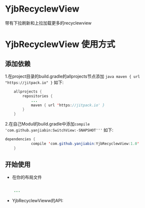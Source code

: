 # YjbRecyclewView
带有下拉刷新和上拉加载更多的recyclewview

# YjbRecyclewView 使用方式
##  添加依赖
1.在project目录的build.gradle的allprojects节点添加
```java maven { url "https://jitpack.io" }```
如下:
```java
    allprojects {
		repositories {
			...
			maven { url 'https://jitpack.io' }
		}
	}
```
2.在自己Modul的build.gradle中添加```compile 'com.github.yanjiabin:SwitchView:-SNAPSHOT'''```
如下:
```java
dependencies {
	        compile 'com.github.yanjiabin:YjbRecyclewView:1.0'
	}
```
## 开始使用
* 在你的布局文件
```java

    ... 
 ```
* YjbRecyclewVieww的API:
```java


```
